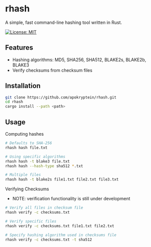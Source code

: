 # rhash

A simple, fast command-line hashing tool written in Rust.

[![License: MIT](https://img.shields.io/badge/License-MIT-yellow.svg)](LICENSE)

## Features

- Hashing algorithms: MD5, SHA256, SHA512, BLAKE2s, BLAKE2b, BLAKE3
- Verify checksums from checksum files

## Installation

```bash
git clone https://github.com/apokryptein/rhash.git
cd rhash
cargo install --path <path>
```

## Usage

Computing hashes

```bash
# Defaults to SHA-256
rhash hash file.txt

# Using specific algorithms
rhash hash -t blake3 file.txt
rhash hash --hash-type sha512 *.txt

# Multiple files
rhash hash -t blake2s file1.txt file2.txt file3.txt
```

Verifying Checksums

- NOTE: verification functionality is still under development

```bash
# Verify all files in checksum file
rhash verify -c checksums.txt

# Verify specific files
rhash verify -c checksums.txt file1.txt file2.txt

# Specify hashing algorithm used in checksums file
rhash verify -c checksums.txt -t sha512
```
